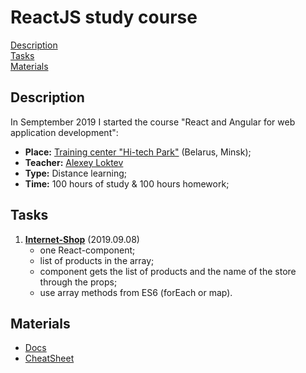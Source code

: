 # ReactJS study course

[Description](#description)  
[Tasks](#tasks)  
[Materials](#materials)

## Description
In Semptember 2019 I started the course "React and Angular for web application development":  
- **Place:** [Training center "Hi-tech Park"](https://www.it-academy.by) (Belarus, Minsk);
- **Teacher:** [Alexey Loktev](https://www.linkedin.com/in/%D0%B0%D0%BB%D0%B5%D0%BA%D1%81%D0%B5%D0%B9-%D0%BB%D0%BE%D0%BA%D1%82%D0%B5%D0%B2-00464889)
- **Type:** Distance learning;
- **Time:** 100 hours of study & 100 hours homework;

## Tasks
1. [**Internet-Shop**](https://github.com/idredcap/fd3-react/tree/master/0_ishop) (2019.09.08)
   - one React-component;
   - list of products in the array;
   - component gets the list of products and the name of the store through the props;
   - use array methods from ES6 (forEach or map).


## Materials
- [Docs](https://reactjs.org/docs/hello-world.html)
- [CheatSheet](http://fe.it-academy.by/Examples/FD3-cheatsheet/react-cheatsheet.pdf)